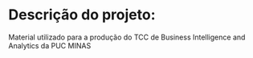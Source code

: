 # Descrição do projeto:
Material utilizado para a produção do TCC de Business Intelligence and Analytics da PUC MINAS
